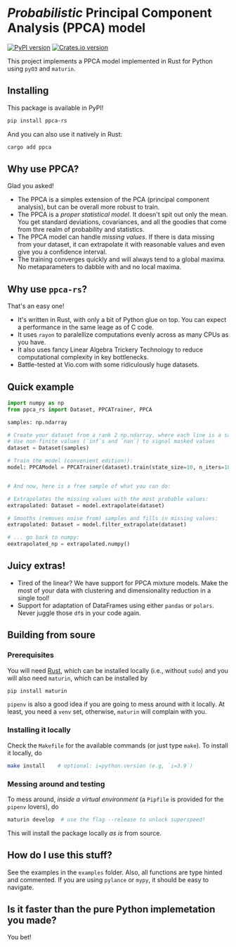 # _Probabilistic_ Principal Component Analysis (PPCA) model

[![PyPI version](https://badge.fury.io/py/ppca-rs.svg)](https://badge.fury.io/py/ppca-rs)
[![Crates.io version](https://img.shields.io/crates/v/ppca)](https://crates.io/crates/ppca)

This project implements a PPCA model implemented in Rust for Python using `pyO3` and `maturin`.

## Installing

This package is available in PyPI!
```bash
pip install ppca-rs
```

And you can also use it natively in Rust:
```bash
cargo add ppca
```

## Why use PPCA?

Glad you asked!

* The PPCA is a simples extension of the PCA (principal component analysis), but can be overall more robust to train.
* The PPCA is a _proper statistical model_. It doesn't spit out only the mean. You get standard deviations, covariances, and all the goodies that come from thre realm of probability and statistics.
* The PPCA model can handle _missing values_. If there is data missing from your dataset, it can extrapolate it with reasonable values and even give you a confidence interval.
* The training converges quickly and will always tend to a global maxima. No metaparameters to dabble with and no local maxima.

## Why use `ppca-rs`?

That's an easy one!

* It's written in Rust, with only a bit of Python glue on top. You can expect a performance in the same leage as of C code.
* It uses `rayon` to paralellize computations evenly across as many CPUs as you have.
* It also uses fancy Linear Algebra Trickery Technology to reduce computational complexity in key bottlenecks. 
* Battle-tested at Vio.com with some ridiculously huge datasets.


## Quick example

```python
import numpy as np
from ppca_rs import Dataset, PPCATrainer, PPCA

samples: np.ndarray

# Create your dataset from a rank 2 np.ndarray, where each line is a sample.
# Use non-finite values (`inf`s and `nan`) to signal masked values
dataset = Dataset(samples)

# Train the model (convenient edition!):
model: PPCAModel = PPCATrainer(dataset).train(state_size=10, n_iters=10)


# And now, here is a free sample of what you can do:

# Extrapolates the missing values with the most probable values:
extrapolated: Dataset = model.extrapolate(dataset)

# Smooths (removes noise from) samples and fills in missing values:
extrapolated: Dataset = model.filter_extrapolate(dataset)

# ... go back to numpy:
eextrapolated_np = extrapolated.numpy()

```

## Juicy extras!

* Tired of the linear? We have support for PPCA mixture models. Make the most of your data with clustering and dimensionality reduction in a single tool!
* Support for adaptation of DataFrames using either `pandas` or `polars`. Never juggle those `df`s in your code again.


## Building from soure

### Prerequisites

You will need [Rust](https://rust-lang.org/), which can be installed locally (i.e., without `sudo`) and you will also need `maturin`, which can be installed by 
```bash
pip install maturin
```
`pipenv` is also a good idea if you are going to mess around with it locally. At least, you need a `venv` set, otherwise, `maturin` will complain with you.

### Installing it locally

Check the `Makefile` for the available commands (or just type `make`). To install it locally, do
```bash
make install    # optional: i=python.version (e.g, `i=3.9`)
```

### Messing around and testing

To mess around, _inside a virtual environment_ (a `Pipfile` is provided for the `pipenv` lovers), do
```bash
maturin develop  # use the flag --release to unlock superspeed!
```
This will install the package locally _as is_ from source.

## How do I use this stuff?

See the examples in the `examples` folder. Also, all functions are type hinted and commented. If you are using `pylance` or `mypy`, it should be easy to navigate.

## Is it faster than the pure Python implemetation you made?

You bet!
